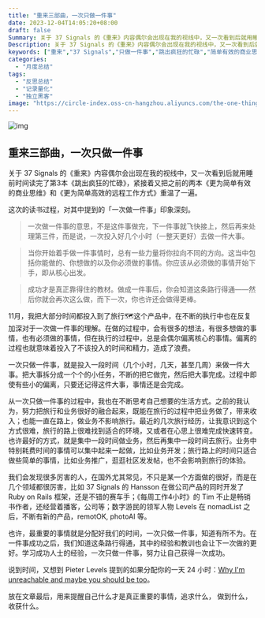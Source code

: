 ```yaml
---
title: "重来三部曲，一次只做一件事"
date: 2023-12-04T14:05:20+08:00
draft: false
Summary: 关于 37 Signals 的《重来》内容偶尔会出现在我的视线中，又一次看到后就用睡前时间读完了第3本《跳出疯狂的忙碌》，紧接着又把之前的两本重温了一遍。一次做一件事的意思是一次投入好几个小时（甚至更多）来做一件大事，是这次重读过程最大的收获。
Description: 关于 37 Signals 的《重来》内容偶尔会出现在我的视线中，又一次看到后就用睡前时间读完了第3本《跳出疯狂的忙碌》，紧接着又把之前的两本重温了一遍。一次做一件事的意思是一次投入好几个小时（甚至更多）来做一件大事，是这次重读过程最大的收获。
keywords: ["重来","37 Signals","只做一件事","跳出疯狂的忙碌","简单有效的商业思维","小而美","精益创业","1天24小时"]
categories:
  - "月度总结"
tags:
  - "反思总结"
  - "记录量化"
  - "独立黑客"
image: "https://circle-index.oss-cn-hangzhou.aliyuncs.com/the-one-thing.png"
---
```


![img](https://circle-index.oss-cn-hangzhou.aliyuncs.com/the-one-thing.png)

## 重来三部曲，一次只做一件事

关于 37 Signals 的《重来》内容偶尔会出现在我的视线中，又一次看到后就用睡前时间读完了第3本《跳出疯狂的忙碌》，紧接着又把之前的两本《更为简单有效的商业思维》和《更为简单高效的远程工作方式》重温了一遍。

这次的读书过程，对其中提到的「一次做一件事」印象深刻。

> 一次做一件事的意思，不是这件事做完，下一件事就飞快接上，然后再来处理第三件，而是说，一次投入好几个小时（一整天更好）去做一件大事。

> 当你开始着手做一件事情时，总有一些力量将你拉向不同的方向。这当中包括你能做的、你想做的以及你必须做的事情。你应该从必须做的事情开始下手，即从核心出发。

> 成功才是真正靠得住的教材。做成一件事后，你会知道这条路行得通——然后你就会再次这么做，而下一次，你也许还会做得更棒。

11月，我把大部分时间都投入到了旅行🗺️这个产品中，在不断的执行中也在反复加深对于一次做一件事的理解。在做的过程中，会有很多的想法，有很多想做的事情，也有必须做的事情，但在执行的过程中，总是会偶尔偏离核心的事情。偏离的过程也就意味着投入了不该投入的时间和精力，造成了浪费。

一次只做一件事，就是投入一段时间（几个小时，几天，甚至几周）来做一件大事。把大事拆分成一个个的小任务，不断的把它做完，然后把大事完成。过程中即使有些小的偏离，只要还记得这件大事，事情还是会完成。

从一次只做一件事的过程中，我也在不断思考自己想要的生活方式。之前的我认为，努力把旅行和业务很好的融合起来，既能在旅行的过程中把业务做了，带来收入；也能一直在路上，做业务不影响旅行。最近的几次旅行经历，让我意识到这个方式很难，旅行的路上很难找到适合的环境，又或者在心思上很难完成快速转变。也许最好的方式，就是集中一段时间做业务，然后再集中一段时间去旅行。业务中特别耗费时间的事情可以集中起来一起做，比如业务开发；旅行路上的时间只适合做些简单的事情，比如业务推广，逛逛社区发发帖，也不会影响到旅行的体验。

我们会发现很多厉害的人，在国外尤其常见，不只是某一个方面做的很好，而是在几个领域都很厉害，比如 37 Signals 的 Hansson 在做公司产品的同时开发了 Ruby on Rails 框架，还是不错的赛车手；《每周工作4小时》的 Tim 不止是畅销书作者，还经营着播客，公司等；数字游民的领军人物 Levels 在 nomadList 之后，不断有新的产品，remotOK, photoAI 等。

也许，最重要的事情就是分配好我们的时间，一次只做一件事，知道有所不为。在一件事成功之后，我们知道这条路行得通，其中的经验和教训也会让下一次做的更好。学习成功人士的经验，一次只做一件事，努力让自己获得一次成功。

说到时间，又想到 Pieter Levels 提到的如果分配你的一天 24 小时：[Why I'm unreachable and maybe you should be too](https://levels.io/contact/)。

放在文章最后，用来提醒自己什么才是真正重要的事情，追求什么， 做到什么，收获什么。
